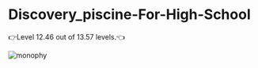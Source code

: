 # Discovery_piscine-For-High-School
👉Level 12.46 out of 13.57 levels.👈

![monophy](https://user-images.githubusercontent.com/77423011/199026773-03627e9d-3459-40f0-b419-07469b78c0e8.gif)
